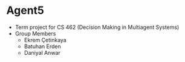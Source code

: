 # Agent5

- Term project for CS 462 (Decision Making in Multiagent Systems)
- Group Members
  - Ekrem Çetinkaya
  - Batuhan Erden
  - Daniyal Anwar
